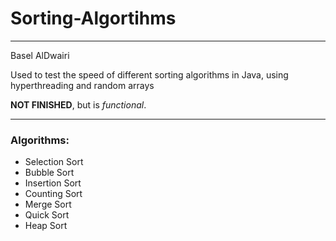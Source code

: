 # Sorting-Algortihms

___

Basel AlDwairi

Used to test the speed of different sorting algorithms in Java, using hyperthreading and random arrays

**NOT FINISHED**, but is *functional*.

___

### Algorithms:
- Selection Sort
- Bubble Sort
- Insertion Sort
- Counting Sort
- Merge Sort
- Quick Sort
- Heap Sort